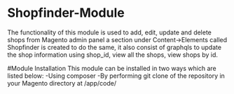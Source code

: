 # Shopfinder-Module
The functionality of this module is used to add, edit, update and delete shops from Magento admin panel a section under Content->Elements called Shopfinder is created to do the same, it also consist of graphqls to update the shop information using shop_id, view all the shops, view shops by id.

#Module Installation
This module can be installed in two ways which are listed below:
-Using composer
-By performing git clone of the repository in your Magento directory at /app/code/
